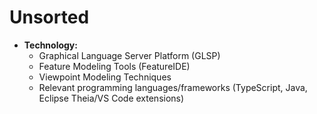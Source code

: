 # Unsorted

- **Technology:**
    - Graphical Language Server Platform (GLSP)
    - Feature Modeling Tools (FeatureIDE)
    - Viewpoint Modeling Techniques
    - Relevant programming languages/frameworks (TypeScript, Java, Eclipse Theia/VS Code extensions)